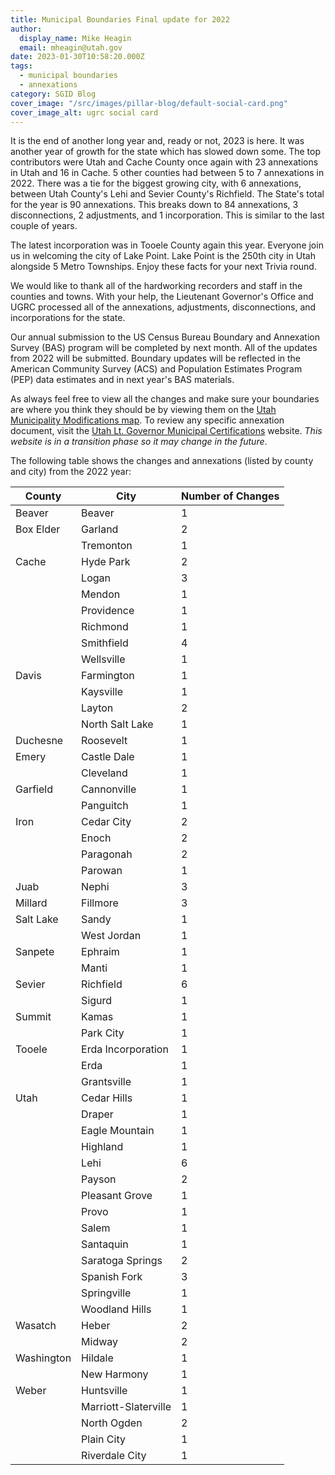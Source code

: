 ```yaml
---
title: Municipal Boundaries Final update for 2022
author:
  display_name: Mike Heagin
  email: mheagin@utah.gov
date: 2023-01-30T10:58:20.000Z
tags:
  - municipal boundaries
  - annexations
category: SGID Blog
cover_image: "/src/images/pillar-blog/default-social-card.png"
cover_image_alt: ugrc social card
---
```


It is the end of another long year and, ready or not, 2023 is here. It was another year of growth for the state which has slowed down some. The top contributors were Utah and Cache County once again with 23 annexations in Utah and 16 in Cache. 5 other counties had between 5 to 7 annexations in 2022. There was a tie for the biggest growing city, with 6 annexations, between Utah County's Lehi and Sevier County's Richfield. The State's total for the year is 90 annexations. This breaks down to 84 annexations, 3 disconnections, 2 adjustments, and 1 incorporation. This is similar to the last couple of years.

The latest incorporation was in Tooele County again this year. Everyone join us in welcoming the city of Lake Point. Lake Point is the 250th city in Utah alongside 5 Metro Townships. Enjoy these facts for your next Trivia round.

We would like to thank all of the hardworking recorders and staff in the counties and towns. With your help, the Lieutenant Governor's Office and UGRC processed all of the annexations, adjustments, disconnections, and incorporations for the state.

Our annual submission to the US Census Bureau Boundary and Annexation Survey (BAS) program will be completed by next month. All of the updates from 2022 will be submitted. Boundary updates will be reflected in the American Community Survey (ACS) and Population Estimates Program (PEP) data estimates and in next year's BAS materials.

As always feel free to view all the changes and make sure your boundaries are where you think they should be by viewing them on the [Utah Municipality Modifications map](https://www.arcgis.com/home/webmap/viewer.html?webmap=c5ab7e0fcd514f1a9db6b8dad55bba63). To review any specific annexation document, visit the [Utah Lt. Governor Municipal Certifications](https://demosite.utah.gov/gov-entity/boundary-certifications-by-year/) website. _This website is in a transition phase so it may change in the future_.

The following table shows the changes and annexations (listed by county and city) from the 2022 year:

| County     | City                 | Number of Changes |
|------------|----------------------|-------------------|
| Beaver     | Beaver               | 1                 |
| Box Elder  | Garland              | 2                 |
|            | Tremonton            | 1                 |
| Cache      | Hyde Park            | 2                 |
|            | Logan                | 3                 |
|            | Mendon               | 1                 |
|            | Providence           | 1                 |
|            | Richmond             | 1                 |
|            | Smithfield           | 4                 |
|            | Wellsville           | 1                 |
| Davis      | Farmington           | 1                 |
|            | Kaysville            | 1                 |
|            | Layton               | 2                 |
|            | North Salt Lake      | 1                 |
| Duchesne   | Roosevelt            | 1                 |
| Emery      | Castle Dale          | 1                 |
|            | Cleveland            | 1                 |
| Garfield   | Cannonville          | 1                 |
|            | Panguitch            | 1                 |
| Iron       | Cedar City           | 2                 |
|            | Enoch                | 2                 |
|            | Paragonah            | 2                 |
|            | Parowan              | 1                 |
| Juab       | Nephi                | 3                 |
| Millard    | Fillmore             | 3                 |
| Salt Lake  | Sandy                | 1                 |
|            | West Jordan          | 1                 |
| Sanpete    | Ephraim              | 1                 |
|            | Manti                | 1                 |
| Sevier     | Richfield            | 6                 |
|            | Sigurd               | 1                 |
| Summit     | Kamas                | 1                 |
|            | Park City            | 1                 |
| Tooele     | Erda Incorporation   | 1                 |
|            | Erda                 | 1                 |
|            | Grantsville          | 1                 |
| Utah       | Cedar Hills          | 1                 |
|            | Draper               | 1                 |
|            | Eagle Mountain       | 1                 |
|            | Highland             | 1                 |
|            | Lehi                 | 6                 |
|            | Payson               | 2                 |
|            | Pleasant Grove       | 1                 |
|            | Provo                | 1                 |
|            | Salem                | 1                 |
|            | Santaquin            | 1                 |
|            | Saratoga Springs     | 2                 |
|            | Spanish Fork         | 3                 |
|            | Springville          | 1                 |
|            | Woodland Hills       | 1                 |
| Wasatch    | Heber                | 2                 |
|            | Midway               | 2                 |
| Washington | Hildale              | 1                 |
|            | New Harmony          | 1                 |
| Weber      | Huntsville           | 1                 |
|            | Marriott-Slaterville | 1                 |
|            | North Ogden          | 2                 |
|            | Plain City           | 1                 |
|            | Riverdale City       | 1                 |
